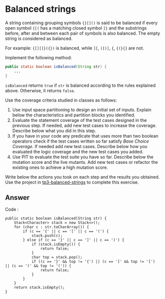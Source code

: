 # Balanced strings

A string containing grouping symbols `{}[]()` is said to be balanced if every open symbol `{[(` has a matching closed symbol `]}` and the substrings before, after and between each pair of symbols is also balanced. The empty string is considered as balanced.

For example: `{[][]}({})` is balanced, while `][`, `([)]`, `{`, `{(}{}` are not.

Implement the following method:

```java
public static boolean isBalanced(String str) {
    ...
}
```

`isBalanced` returns `true` if `str` is balanced according to the rules explained above. Otherwise, it returns `false`.

Use the coverage criteria studied in classes as follows:

1. Use input space partitioning to design an initial set of inputs. Explain below the characteristics and partition blocks you identified.
2. Evaluate the statement coverage of the test cases designed in the previous step. If needed, add new test cases to increase the coverage. Describe below what you did in this step.
3. If you have in your code any predicate that uses more than two boolean operators check if the test cases written so far satisfy *Base Choice Coverage*. If needed add new test cases. Describe below how you evaluated the logic coverage and the new test cases you added.
4. Use PIT to evaluate the test suite you have so far. Describe below the mutation score and the live mutants. Add new test cases or refactor the existing ones to achieve a high mutation score.

Write below the actions you took on each step and the results you obtained.
Use the project in [tp3-balanced-strings](../code/tp3-balanced-strings) to complete this exercise.

## Answer

Code :

```
public static boolean isBalanced(String str) {
    Stack<Character> stack = new Stack<>();
    for (char c : str.toCharArray()) {
        if (c == '{' || c == '[' || c == '(') {
            stack.push(c);
        } else if (c == '}' || c == ']' || c == ')') {
            if (stack.isEmpty()) {
                return false;
            }
            char top = stack.pop();
            if ((c == '}' && top != '{') || (c == ']' && top != '[') || (c == ')' && top != '(')) {
                return false;
            }
        }
    }
    return stack.isEmpty();
}
```



